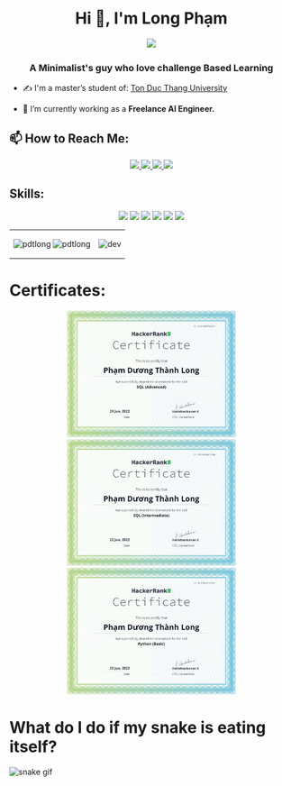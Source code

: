 <h1 align="center">Hi 👋, I'm Long Phạm</h1>
<p align="center"><img src="https://img.icons8.com/clouds/64/000000/vietnam--v2.png"/></p>
<h3 align="center">A Minimalist's guy who love challenge Based Learning</h3>

- ✍ I'm a master’s student of: [Ton Duc Thang University](https://www.tdtu.edu.vn/)

- 🌱 I’m currently working as a **Freelance AI Engineer.**


## 📫 How to Reach Me:

<p align="center">
  <a href="https://linkedin.com/in/long-pham-6a8a01241" target="_blank">
    <img src="https://img.icons8.com/fluent/48/000000/linkedin.png"/>
  </a>
  <a href="https://facebook.com/longpham.nero" alt="Facebook">
    <img src="https://img.icons8.com/fluent/48/000000/facebook-new.png" target="_blank" />
  </a> 
  <a href="https://github.com/pdtlong" alt="Github">
    <img src="https://img.icons8.com/fluent/48/000000/github.png"/>
  </a> 
  <a href="mailto:pdtlong.ai@gmail.com" alt="Email">
    <img src="https://img.icons8.com/fluent/48/000000/mailing.png"/>
  </a>
</p>

## Skills:
<p align="center">
  <img src="https://img.icons8.com/dusk/64/000000/python.png"/>
  <img src="https://img.icons8.com/dusk/64/000000/power-bi.png"/>
  <img src="https://img.icons8.com/external-wanicon-flat-wanicon/64/000000/external-sql-server-big-data-wanicon-flat-wanicon.png"/>
  <img src="https://img.icons8.com/dusk/64/000000/anaconda.png"/>
  <img src="https://img.icons8.com/plasticine/64/000000/adobe-photoshop.png"/>
  <img src="https://img.icons8.com/color/64/000000/tensorflow.png"/>
</p>

<table style="width:100%;">
  <tr>
    <td>
      <img src="https://github-readme-stats.vercel.app/api/top-langs/?username=pdtlong&layout=compact)](https://github.com/anuraghazra/github-readme-stats)" alt="pdtlong" width="100%"/>
      <img src="https://github-readme-stats.vercel.app/api?username=pdtlong&show_icons=true&theme=vue" alt="pdtlong" width="100%"/>
    </td>
    <td>
      <p align="center"> 
        <img src="https://camo.githubusercontent.com/5ddf73ad3a205111cf8c686f687fc216c2946a75005718c8da5b837ad9de78c9/68747470733a2f2f7468756d62732e6766796361742e636f6d2f4576696c4e657874446576696c666973682d736d616c6c2e676966" alt="dev" width="100%"/>
      </p>
    </td>
  </tr>
</table>

# Certificates:

<p align="center">
  <a href="https://www.hackerrank.com/certificates/a2854b2446e2">
    <img alt="SQL(Advanced)" title="SQL(Advanced)" src="certificates/SQL(Advanced).png" width="300px" />
  </a>
  <a href="https://www.hackerrank.com/certificates/a034e8ae5e46">
    <img alt="SQL(Intermediate)" title="SQL(Intermediate)" src="certificates/SQL(Intermediate).png" width="300px" />
  </a>
    <a href="https://www.hackerrank.com/certificates/4ce9f6ed90ef">
    <img alt="Python(Basic)" title="Python(Basic)" src="certificates/Python(Basic).png" width="300px" />
  </a>
</p>

# What do I do if my snake is eating itself?
![snake gif](https://github.com/pdtlong/pdtlong/blob/output/github-contribution-grid-snake.gif)
